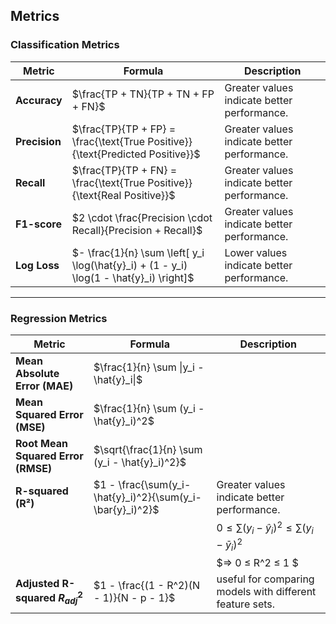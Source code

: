 
## Metrics

### Classification Metrics

| **Metric**      | **Formula**                                                                             | **Description**                             |
|-----------------|-----------------------------------------------------------------------------------------|---------------------------------------------|
| **Accuracy**    | $\frac{TP + TN}{TP + TN + FP + FN}$                                                     | Greater values indicate better performance. |
| **Precision**   | $\frac{TP}{TP + FP} = \frac{\text{True Positive}}{\text{Predicted Positive}}$           | Greater values indicate better performance. |
| **Recall**      | $\frac{TP}{TP + FN} = \frac{\text{True Positive}}{\text{Real Positive}}$                | Greater values indicate better performance. |
| **F1-score**    | $2 \cdot \frac{Precision \cdot Recall}{Precision + Recall}$                             | Greater values indicate better performance. |
| **Log Loss**    | $- \frac{1}{n} \sum \left[ y_i \log(\hat{y}_i) + (1 - y_i) \log(1 - \hat{y}_i) \right]$ | Lower values indicate better performance.   |

---

### Regression Metrics

| **Metric** | **Formula** | **Description** |
|------------|-------------|-----------------|
| **Mean Absolute Error (MAE)**      | $\frac{1}{n} \sum \|y_i - \hat{y}_i\|$                    | |
| **Mean Squared Error (MSE)**       | $\frac{1}{n} \sum (y_i - \hat{y}_i)^2$                    | |
| **Root Mean Squared Error (RMSE)** | $\sqrt{\frac{1}{n} \sum (y_i - \hat{y}_i)^2}$             | |
| **R-squared (R²)**                 | $1 - \frac{\sum(y_i-\hat{y}_i)^2}{\sum(y_i-\bar{y}_i)^2}$ | Greater values indicate better performance. |
| | | $0 ≤ \sum(y_i-\hat{y}_i)^2 ≤ \sum(y_i-\bar{y}_i)^2$ |
| | | $⇒ 0 ≤ R^2 ≤ 1 $ |
| **Adjusted R-squared $R^2_{adj}$**             |$1 - \frac{(1 - R^2)(N - 1)}{N - p - 1}$ | useful for comparing models with different feature sets. |

